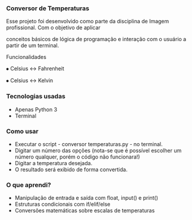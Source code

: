 ### Conversor de Temperaturas


Esse projeto foi desenvolvido como parte da disciplina de Imagem profissional. Com o objetivo de aplicar

conceitos básicos de lógica de programação e interação com o usuário a partir de um terminal.


Funcionalidades


⦁ Celsius <-> Fahrenheit

⦁ Celsius <-> Kelvin


### Tecnologias usadas


* Apenas Python 3
* Terminal


### Como usar


* Executar o script - conversor temperaturas.py - no terminal.
* Digitar um número das opções (nota-se que é possível escolher um número qualquer, porém o código não funcionara!)
* Digitar a temperatura desejada.
* O resultado será exibido de forma convertida.


### O que aprendi?


* Manipulação de entrada e saída com float, input() e print()
* Estruturas condicionais com if/elif/else
* Conversões matemáticas sobre escalas de temperaturas
